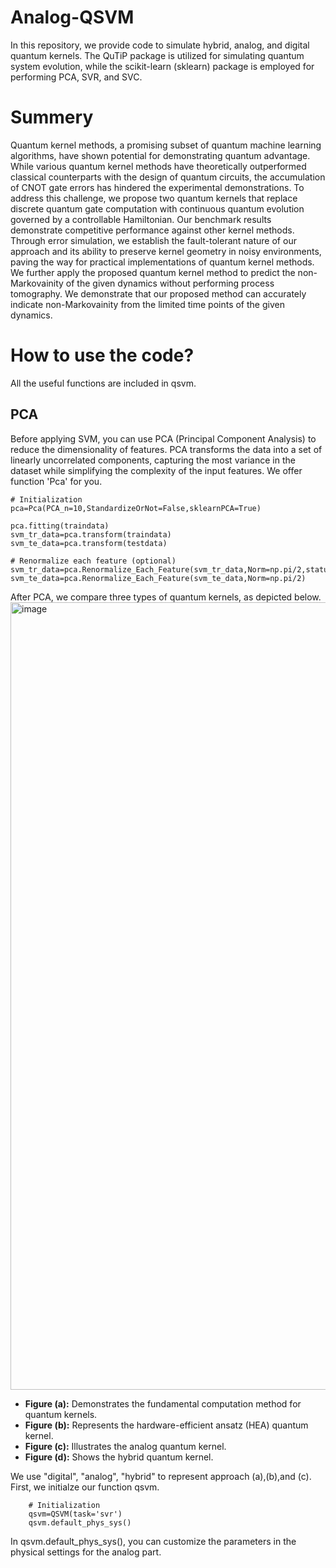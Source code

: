 # Analog-QSVM

In this repository, we provide code to simulate hybrid, analog, and digital quantum kernels. The QuTiP package is utilized 
for simulating quantum system evolution, while the scikit-learn (sklearn) package is employed for performing PCA, SVR, and SVC.

# Summery
Quantum kernel methods, a promising subset of quantum machine learning algorithms, have shown potential for demonstrating
quantum advantage. While various quantum kernel methods have theoretically outperformed classical counterparts with the
design of quantum circuits, the accumulation of CNOT gate errors has hindered the experimental demonstrations. To address
this challenge, we propose two quantum kernels that replace discrete quantum gate computation with continuous quantum
evolution governed by a controllable Hamiltonian. Our benchmark results demonstrate competitive performance against other
kernel methods. Through error simulation, we establish the fault-tolerant nature of our approach and its ability to preserve
kernel geometry in noisy environments, paving the way for practical implementations of quantum kernel methods. We further
apply the proposed quantum kernel method to predict the non-Markovainity of the given dynamics without performing process
tomography. We demonstrate that our proposed method can accurately indicate non-Markovainity from the limited time points
of the given dynamics.

# How to use the code?
All the useful functions are included in qsvm.

## PCA
Before applying SVM, you can use PCA (Principal Component Analysis) to reduce the dimensionality of features.
PCA transforms the data into a set of linearly uncorrelated components, capturing the most variance in the dataset 
while simplifying the complexity of the input features. We offer function 'Pca' for you.

    # Initialization
    pca=Pca(PCA_n=10,StandardizeOrNot=False,sklearnPCA=True)

    pca.fitting(traindata)
    svm_tr_data=pca.transform(traindata)
    svm_te_data=pca.transform(testdata)
    
    # Renormalize each feature (optional)
    svm_tr_data=pca.Renormalize_Each_Feature(svm_tr_data,Norm=np.pi/2,status="train")
    svm_te_data=pca.Renormalize_Each_Feature(svm_te_data,Norm=np.pi/2)

After PCA, we compare three types of quantum kernels, as depicted below. 
<img width="1260" alt="image" src="https://github.com/user-attachments/assets/07c2736a-75a6-4ffb-9015-a09a0230f300">

- **Figure (a):** Demonstrates the fundamental computation method for quantum kernels.
- **Figure (b):** Represents the hardware-efficient ansatz (HEA) quantum kernel.
- **Figure (c):** Illustrates the analog quantum kernel.
- **Figure (d):** Shows the hybrid quantum kernel.

We use "digital", "analog", "hybrid" to represent approach (a),(b),and (c). First, we initialze our function qsvm.

        # Initialization
        qsvm=QSVM(task='svr')
        qsvm.default_phys_sys()
        
In qsvm.default_phys_sys(), you can customize the parameters in the physical settings for the analog part.
